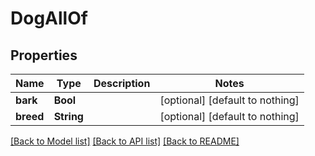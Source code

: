 # DogAllOf


## Properties
Name | Type | Description | Notes
------------ | ------------- | ------------- | -------------
**bark** | **Bool** |  | [optional] [default to nothing]
**breed** | **String** |  | [optional] [default to nothing]


[[Back to Model list]](../README.md#models) [[Back to API list]](../README.md#api-endpoints) [[Back to README]](../README.md)


